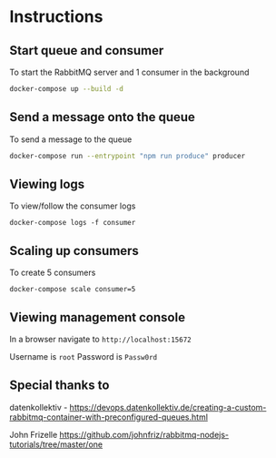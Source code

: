 # Instructions

## Start queue and consumer

To start the RabbitMQ server and 1 consumer in the background

```sh
docker-compose up --build -d
```

## Send a message onto the queue

To send a message to the queue

```sh
docker-compose run --entrypoint "npm run produce" producer
```

## Viewing logs

To view/follow the consumer logs 
```
docker-compose logs -f consumer
```

## Scaling up consumers

To create 5 consumers

```
docker-compose scale consumer=5
```

## Viewing management console

In a browser navigate to `http://localhost:15672`

Username is `root`
Password is `Passw0rd`

## Special thanks to

datenkollektiv - https://devops.datenkollektiv.de/creating-a-custom-rabbitmq-container-with-preconfigured-queues.html

John Frizelle
https://github.com/johnfriz/rabbitmq-nodejs-tutorials/tree/master/one
